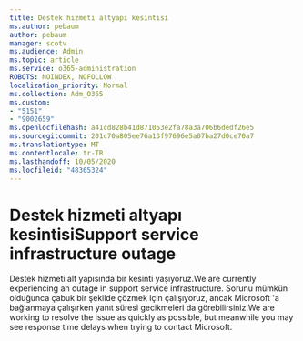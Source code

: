 ```yaml
---
title: Destek hizmeti altyapı kesintisi
ms.author: pebaum
author: pebaum
manager: scotv
ms.audience: Admin
ms.topic: article
ms.service: o365-administration
ROBOTS: NOINDEX, NOFOLLOW
localization_priority: Normal
ms.collection: Adm_O365
ms.custom:
- "5151"
- "9002659"
ms.openlocfilehash: a41cd828b41d871053e2fa78a3a706b6dedf26e5
ms.sourcegitcommit: 201c70a805ee76a13f97696e5a07ba27d0ce70a7
ms.translationtype: MT
ms.contentlocale: tr-TR
ms.lasthandoff: 10/05/2020
ms.locfileid: "48365324"
---
```

# <a name="support-service-infrastructure-outage"></a><span data-ttu-id="29a0a-102">Destek hizmeti altyapı kesintisi</span><span class="sxs-lookup"><span data-stu-id="29a0a-102">Support service infrastructure outage</span></span>

<span data-ttu-id="29a0a-103">Destek hizmeti alt yapısında bir kesinti yaşıyoruz.</span><span class="sxs-lookup"><span data-stu-id="29a0a-103">We are currently experiencing an outage in support service infrastructure.</span></span> <span data-ttu-id="29a0a-104">Sorunu mümkün olduğunca çabuk bir şekilde çözmek için çalışıyoruz, ancak Microsoft 'a bağlanmaya çalışırken yanıt süresi gecikmeleri da görebilirsiniz.</span><span class="sxs-lookup"><span data-stu-id="29a0a-104">We are working to resolve the issue as quickly as possible, but meanwhile you may see response time delays when trying to contact Microsoft.</span></span>
